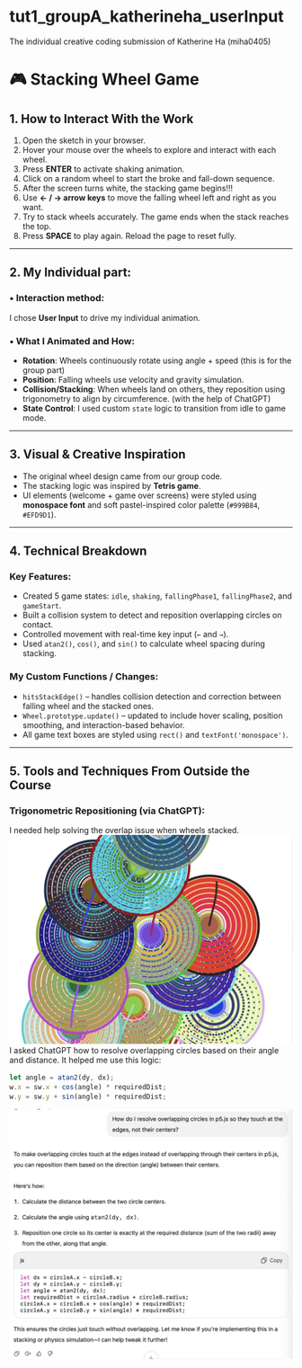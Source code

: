 # tut1_groupA_katherineha_userInput
The individual creative coding submission of Katherine Ha (miha0405)

# 🎮 Stacking Wheel Game
## 1. How to Interact With the Work

1. Open the sketch in your browser.
2. Hover your mouse over the wheels to explore and interact with each wheel.
3. Press **ENTER** to activate shaking animation.
4. Click on a random wheel to start the broke and fall-down sequence.
5. After the screen turns white, the stacking game begins!!!
6. Use **← / → arrow keys** to move the falling wheel left and right as you want.
7. Try to stack wheels accurately. The game ends when the stack reaches the top.
8. Press **SPACE** to play again. Reload the page to reset fully.

---

## 2. My Individual part:

### • Interaction method:
I chose **User Input** to drive my individual animation.

### • What I Animated and How:
- **Rotation**: Wheels continuously rotate using angle + speed (this is for the group part)
- **Position**: Falling wheels use velocity and gravity simulation.
- **Collision/Stacking**: When wheels land on others, they reposition using trigonometry to align by circumference. (with the help of ChatGPT)
- **State Control**: I used custom `state` logic to transition from idle to game mode.

---

## 3. Visual & Creative Inspiration

- The original wheel design came from our group code.
- The stacking logic was inspired by **Tetris game**.
- UI elements (welcome + game over screens) were styled using **monospace font** and soft pastel-inspired color palette (`#999B84`, `#EFD9D1`).

---

## 4. Technical Breakdown

### Key Features:
- Created 5 game states: `idle`, `shaking`, `fallingPhase1`, `fallingPhase2`, and `gameStart`.
- Built a collision system to detect and reposition overlapping circles on contact.
- Controlled movement with real-time key input (`←` and `→`).
- Used `atan2()`, `cos()`, and `sin()` to calculate wheel spacing during stacking.

### My Custom Functions / Changes:
- `hitsStackEdge()` – handles collision detection and correction between falling wheel and the stacked ones.
- `Wheel.prototype.update()` – updated to include hover scaling, position smoothing, and interaction-based behavior.
- All game text boxes are styled using `rect()` and `textFont('monospace')`.

---

## 5. Tools and Techniques From Outside the Course

### Trigonometric Repositioning (via ChatGPT):
I needed help solving the overlap issue when wheels stacked. 
![Problem when wheels falling](p5_project/libraries/images/wheel_problem_1.png)
I asked ChatGPT how to resolve overlapping circles based on their angle and distance. It helped me use this logic:

```js
let angle = atan2(dy, dx);
w.x = sw.x + cos(angle) * requiredDist;
w.y = sw.y + sin(angle) * requiredDist;
```
![ChatGPT Conversation](p5_project/libraries/images/AI_1.png)
